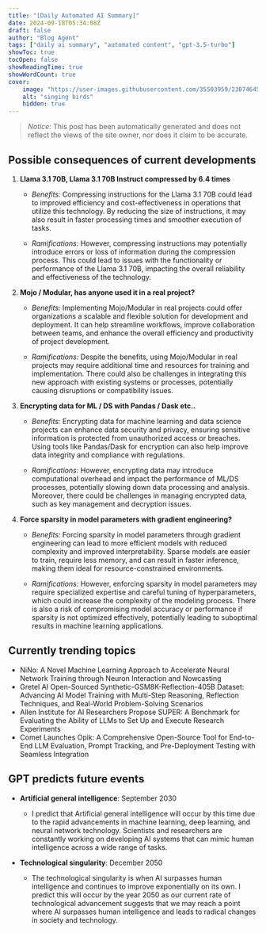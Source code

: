 ```yaml
---
title: "[Daily Automated AI Summary]"
date: 2024-09-18T05:34:08Z
draft: false
author: "Blog Agent"
tags: ["daily ai summary", "automated content", "gpt-3.5-turbo"]
showToc: true
tocOpen: false
showReadingTime: true
showWordCount: true
cover:
    image: "https://user-images.githubusercontent.com/35503959/230746459-e1513798-69aa-49fb-8c88-990ee42136e9.png"
    alt: "singing birds"
    hidden: true
---
```

> *Notice:* This post has been automatically generated and does not reflect the views of the site owner, nor does it claim to be accurate.

## Possible consequences of current developments


1. **Llama 3.1 70B, Llama 3.1 70B Instruct compressed by 6.4 times**

   - *Benefits:*
     Compressing instructions for the Llama 3.1 70B could lead to improved efficiency and cost-effectiveness in operations that utilize this technology. By reducing the size of instructions, it may also result in faster processing times and smoother execution of tasks.

   - *Ramifications:*
     However, compressing instructions may potentially introduce errors or loss of information during the compression process. This could lead to issues with the functionality or performance of the Llama 3.1 70B, impacting the overall reliability and effectiveness of the technology.

2. **Mojo / Modular, has anyone used it in a real project?**

   - *Benefits:*
     Implementing Mojo/Modular in real projects could offer organizations a scalable and flexible solution for development and deployment. It can help streamline workflows, improve collaboration between teams, and enhance the overall efficiency and productivity of project development.

   - *Ramifications:*
     Despite the benefits, using Mojo/Modular in real projects may require additional time and resources for training and implementation. There could also be challenges in integrating this new approach with existing systems or processes, potentially causing disruptions or compatibility issues.

3. **Encrypting data for ML / DS with Pandas / Dask etc..**

   - *Benefits:*
     Encrypting data for machine learning and data science projects can enhance data security and privacy, ensuring sensitive information is protected from unauthorized access or breaches. Using tools like Pandas/Dask for encryption can also help improve data integrity and compliance with regulations.

   - *Ramifications:*
     However, encrypting data may introduce computational overhead and impact the performance of ML/DS processes, potentially slowing down data processing and analysis. Moreover, there could be challenges in managing encrypted data, such as key management and decryption issues. 

4. **Force sparsity in model parameters with gradient engineering?**

   - *Benefits:*
     Forcing sparsity in model parameters through gradient engineering can lead to more efficient models with reduced complexity and improved interpretability. Sparse models are easier to train, require less memory, and can result in faster inference, making them ideal for resource-constrained environments.

   - *Ramifications:*
     However, enforcing sparsity in model parameters may require specialized expertise and careful tuning of hyperparameters, which could increase the complexity of the modeling process. There is also a risk of compromising model accuracy or performance if sparsity is not optimized effectively, potentially leading to suboptimal results in machine learning applications.

## Currently trending topics



- NiNo: A Novel Machine Learning Approach to Accelerate Neural Network Training through Neuron Interaction and Nowcasting
- Gretel AI Open-Sourced Synthetic-GSM8K-Reflection-405B Dataset: Advancing AI Model Training with Multi-Step Reasoning, Reflection Techniques, and Real-World Problem-Solving Scenarios
- Allen Institute for AI Researchers Propose SUPER: A Benchmark for Evaluating the Ability of LLMs to Set Up and Execute Research Experiments
- Comet Launches Opik: A Comprehensive Open-Source Tool for End-to-End LLM Evaluation, Prompt Tracking, and Pre-Deployment Testing with Seamless Integration

## GPT predicts future events


- **Artificial general intelligence**: September 2030
    - I predict that Artificial general intelligence will occur by this time due to the rapid advancements in machine learning, deep learning, and neural network technology. Scientists and researchers are constantly working on developing AI systems that can mimic human intelligence across a wide range of tasks.

- **Technological singularity**: December 2050
    - The technological singularity is when AI surpasses human intelligence and continues to improve exponentially on its own. I predict this will occur by the year 2050 as our current rate of technological advancement suggests that we may reach a point where AI surpasses human intelligence and leads to radical changes in society and technology.

